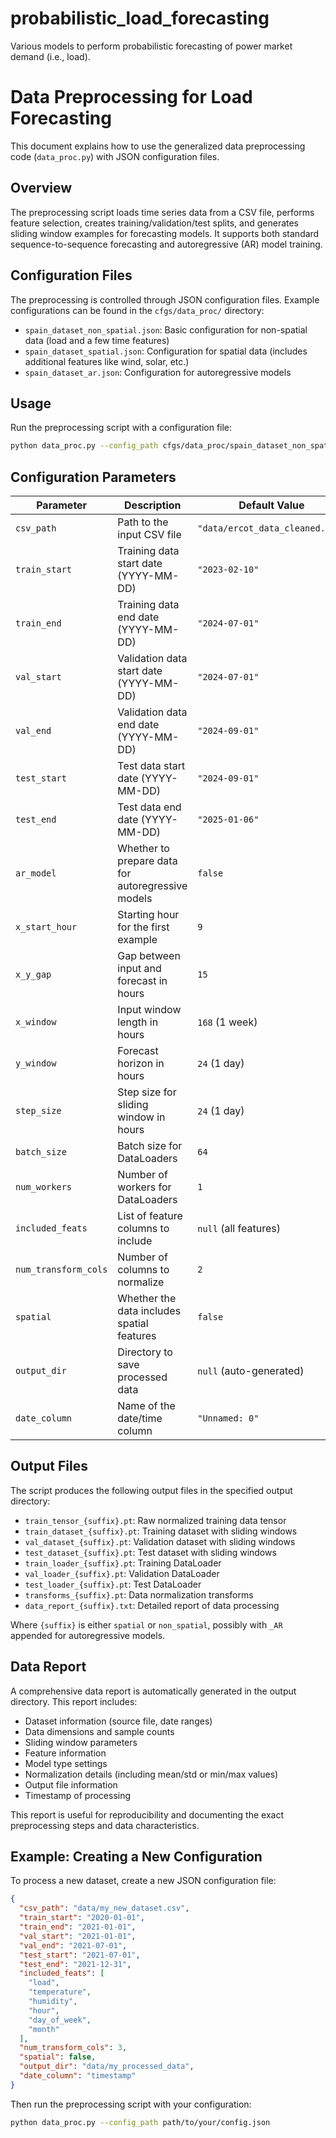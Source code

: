 # probabilistic_load_forecasting

Various models to perform probabilistic forecasting of power market demand (i.e., load).

# Data Preprocessing for Load Forecasting

This document explains how to use the generalized data preprocessing code (`data_proc.py`) with JSON configuration files.

## Overview

The preprocessing script loads time series data from a CSV file, performs feature selection, creates training/validation/test splits, and generates sliding window examples for forecasting models. It supports both standard sequence-to-sequence forecasting and autoregressive (AR) model training.

## Configuration Files

The preprocessing is controlled through JSON configuration files. Example configurations can be found in the `cfgs/data_proc/` directory:

- `spain_dataset_non_spatial.json`: Basic configuration for non-spatial data (load and a few time features)
- `spain_dataset_spatial.json`: Configuration for spatial data (includes additional features like wind, solar, etc.)
- `spain_dataset_ar.json`: Configuration for autoregressive models

## Usage

Run the preprocessing script with a configuration file:

```bash
python data_proc.py --config_path cfgs/data_proc/spain_dataset_non_spatial.json
```

## Configuration Parameters

| Parameter            | Description                                       | Default Value                   |
| -------------------- | ------------------------------------------------- | ------------------------------- |
| `csv_path`           | Path to the input CSV file                        | `"data/ercot_data_cleaned.csv"` |
| `train_start`        | Training data start date (YYYY-MM-DD)             | `"2023-02-10"`                  |
| `train_end`          | Training data end date (YYYY-MM-DD)               | `"2024-07-01"`                  |
| `val_start`          | Validation data start date (YYYY-MM-DD)           | `"2024-07-01"`                  |
| `val_end`            | Validation data end date (YYYY-MM-DD)             | `"2024-09-01"`                  |
| `test_start`         | Test data start date (YYYY-MM-DD)                 | `"2024-09-01"`                  |
| `test_end`           | Test data end date (YYYY-MM-DD)                   | `"2025-01-06"`                  |
| `ar_model`           | Whether to prepare data for autoregressive models | `false`                         |
| `x_start_hour`       | Starting hour for the first example               | `9`                             |
| `x_y_gap`            | Gap between input and forecast in hours           | `15`                            |
| `x_window`           | Input window length in hours                      | `168` (1 week)                  |
| `y_window`           | Forecast horizon in hours                         | `24` (1 day)                    |
| `step_size`          | Step size for sliding window in hours             | `24` (1 day)                    |
| `batch_size`         | Batch size for DataLoaders                        | `64`                            |
| `num_workers`        | Number of workers for DataLoaders                 | `1`                             |
| `included_feats`     | List of feature columns to include                | `null` (all features)           |
| `num_transform_cols` | Number of columns to normalize                    | `2`                             |
| `spatial`            | Whether the data includes spatial features        | `false`                         |
| `output_dir`         | Directory to save processed data                  | `null` (auto-generated)         |
| `date_column`        | Name of the date/time column                      | `"Unnamed: 0"`                  |

## Output Files

The script produces the following output files in the specified output directory:

- `train_tensor_{suffix}.pt`: Raw normalized training data tensor
- `train_dataset_{suffix}.pt`: Training dataset with sliding windows
- `val_dataset_{suffix}.pt`: Validation dataset with sliding windows
- `test_dataset_{suffix}.pt`: Test dataset with sliding windows
- `train_loader_{suffix}.pt`: Training DataLoader
- `val_loader_{suffix}.pt`: Validation DataLoader
- `test_loader_{suffix}.pt`: Test DataLoader
- `transforms_{suffix}.pt`: Data normalization transforms
- `data_report_{suffix}.txt`: Detailed report of data processing

Where `{suffix}` is either `spatial` or `non_spatial`, possibly with `_AR` appended for autoregressive models.

## Data Report

A comprehensive data report is automatically generated in the output directory. This report includes:

- Dataset information (source file, date ranges)
- Data dimensions and sample counts
- Sliding window parameters
- Feature information
- Model type settings
- Normalization details (including mean/std or min/max values)
- Output file information
- Timestamp of processing

This report is useful for reproducibility and documenting the exact preprocessing steps and data characteristics.

## Example: Creating a New Configuration

To process a new dataset, create a new JSON configuration file:

```json
{
  "csv_path": "data/my_new_dataset.csv",
  "train_start": "2020-01-01",
  "train_end": "2021-01-01",
  "val_start": "2021-01-01",
  "val_end": "2021-07-01",
  "test_start": "2021-07-01",
  "test_end": "2021-12-31",
  "included_feats": [
    "load",
    "temperature",
    "humidity",
    "hour",
    "day_of_week",
    "month"
  ],
  "num_transform_cols": 3,
  "spatial": false,
  "output_dir": "data/my_processed_data",
  "date_column": "timestamp"
}
```

Then run the preprocessing script with your configuration:

```bash
python data_proc.py --config_path path/to/your/config.json
```
